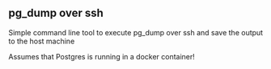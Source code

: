 ## pg_dump over ssh

Simple command line tool to execute pg_dump over ssh and save the output to the host machine

Assumes that Postgres is running in a docker container!


